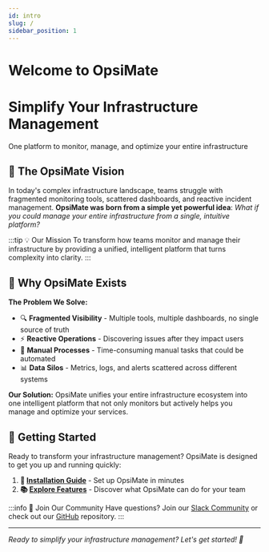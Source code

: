 ```yaml
---
id: intro
slug: /
sidebar_position: 1
---
```


# Welcome to OpsiMate

<div className="hero-banner">
  <div className="hero-content">
    <h1 className="hero-title">Simplify Your Infrastructure Management</h1>
    <p className="hero-subtitle">One platform to monitor, manage, and optimize your entire infrastructure</p>
  </div>
</div>

## 🚀 The OpsiMate Vision

In today's complex infrastructure landscape, teams struggle with fragmented monitoring tools, scattered dashboards, and reactive incident management. **OpsiMate was born from a simple yet powerful idea**: *What if you could manage your entire infrastructure from a single, intuitive platform?*

:::tip 💡 Our Mission
To transform how teams monitor and manage their infrastructure by providing a unified, intelligent platform that turns complexity into clarity.
:::

## 🎯 Why OpsiMate Exists

**The Problem We Solve:**
- 🔍 **Fragmented Visibility** - Multiple tools, multiple dashboards, no single source of truth
- ⚡ **Reactive Operations** - Discovering issues after they impact users
- 🔄 **Manual Processes** - Time-consuming manual tasks that could be automated
- 📊 **Data Silos** - Metrics, logs, and alerts scattered across different systems

**Our Solution:**
OpsiMate unifies your entire infrastructure ecosystem into one intelligent platform that not only monitors but actively helps you manage and optimize your services.

## 🌱 Getting Started

Ready to transform your infrastructure management? OpsiMate is designed to get you up and running quickly:

1. **📝 [Installation Guide](./getting-started/deploy)** - Set up OpsiMate in minutes
2. **📚 [Explore Features](./core-features)** - Discover what OpsiMate can do for your team

:::info 👥 Join Our Community
Have questions? Join our [Slack Community](https://join.slack.com/t/opsimate/shared_invite/zt-39bq3x6et-NrVCZzH7xuBGIXmOjJM7gA) or check out our [GitHub](https://github.com/Fifaboyz/OpsiMate) repository.
:::

---

*Ready to simplify your infrastructure management? Let's get started! 🚀*
